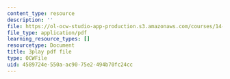 ```yaml
---
content_type: resource
description: ''
file: https://ol-ocw-studio-app-production.s3.amazonaws.com/courses/14-01sc-principles-of-microeconomics-fall-2011/4589724e550aac9075e2494b70fc24cc_35QyfmSFTZw.pdf
file_type: application/pdf
learning_resource_types: []
resourcetype: Document
title: 3play pdf file
type: OCWFile
uid: 4589724e-550a-ac90-75e2-494b70fc24cc
---
```

